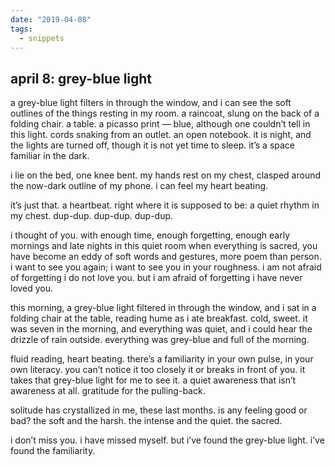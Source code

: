 ```yaml
---
date: "2019-04-08"
tags:
  - snippets
---
```

## april 8: grey-blue light

a grey-blue light filters in through the window, and i can see the soft outlines of the things resting in my room. a raincoat, slung on the back of a folding chair. a table. a picasso print — blue, although one couldn’t tell in this light. cords snaking from an outlet. an open notebook. it is night, and the lights are turned off, though it is not yet time to sleep. it’s a space familiar in the dark.

i lie on the bed, one knee bent. my hands rest on my chest, clasped around the now-dark outline of my phone. i can feel my heart beating.

it’s just that. a heartbeat. right where it is supposed to be: a quiet rhythm in my chest. dup-dup. dup-dup. dup-dup.  

i thought of you. with enough time, enough forgetting, enough early mornings and late nights in this quiet room when everything is sacred, you have become an eddy of soft words and gestures, more poem than person. i want to see you again; i want to see you in your roughness. i am not afraid of forgetting i do not love you. but i am afraid of forgetting i have never loved you.

this morning, a grey-blue light filtered in through the window, and i sat in a folding chair at the table, reading hume as i ate breakfast. cold, sweet. it was seven in the morning, and everything was quiet, and i could hear the drizzle of rain outside. everything was grey-blue and full of the morning.

fluid reading, heart beating. there’s a familiarity in your own pulse, in your own literacy. you can’t notice it too closely it or breaks in front of you. it takes that grey-blue light for me to see it. a quiet awareness that isn’t awareness at all. gratitude for the pulling-back.

solitude has crystallized in me, these last months. is any feeling good or bad? the soft and the harsh. the intense and the quiet. the sacred.

i don’t miss you. i have missed myself. but i’ve found the grey-blue light. i’ve found the familiarity.
